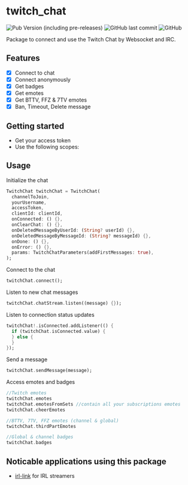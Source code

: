 # twitch_chat
![Pub Version (including pre-releases)](https://img.shields.io/pub/v/twitch_chat?color=%23027DFD)
![GitHub last commit](https://img.shields.io/github/last-commit/lezdcs/twitch_chat)
![GitHub](https://img.shields.io/github/license/lezdcs/twitch_chat?color=%236441a5)

Package to connect and use the Twitch Chat by Websocket and IRC.

## Features

- [x] Connect to chat
- [x] Connect anonymously
- [x] Get badges
- [x] Get emotes
- [x] Get BTTV, FFZ & 7TV emotes
- [x] Ban, Timeout, Delete message

## Getting started

- Get your access token
- Use the following scopes:

## Usage

Initialize the chat 

```dart
TwitchChat twitchChat = TwitchChat(
  channelToJoin,
  yourUsername,
  accessToken,
  clientId: clientId,
  onConnected: () {},
  onClearChat: () {},
  onDeletedMessageByUserId: (String? userId) {},
  onDeletedMessageByMessageId: (String? messageId) {},
  onDone: () {},
  onError: () {},
  params: TwitchChatParameters(addFirstMessages: true),
);
```

Connect to the chat
```dart
twitchChat.connect();
```

Listen to new chat messages
```dart
twitchChat.chatStream.listen((message) {});
```

Listen to connection status updates
```dart
twitchChat!.isConnected.addListener(() {
  if (twitchChat.isConnected.value) {
  } else {
  }
});
```

Send a message
```dart
twitchChat.sendMessage(message);
```

Access emotes and badges
```dart
//Twitch emotes
twitchChat.emotes
twitchChat.emotesFromSets //contain all your subscriptions emotes
twitchChat.cheerEmotes

//BTTV, 7TV, FFZ emotes (channel & global)
twitchChat.thirdPartEmotes

//Global & channel badges
twitchChat.badges
```

## Noticable applications using this package

- [irl-link](https://github.com/LezdCS/irl-link) for IRL streamers
